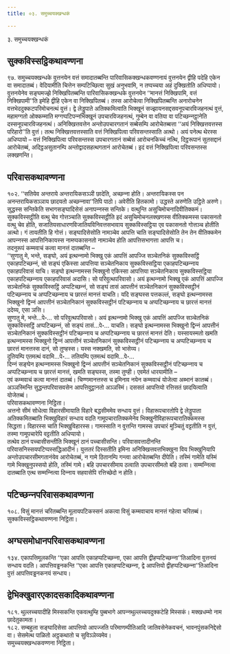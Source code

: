 ```yaml
---
title: ०३. समुच्‍चयक्खन्धकं

---
```

३. समुच्‍चयक्खन्धकं  


## सुक्‍कविस्सट्ठिकथावण्णना

९७. समुच्‍चयक्खन्धके वुत्तनयेन वत्तं समादातब्बन्ति पारिवासिकक्खन्धकवण्णनायं वुत्तनयेन द्वीहि पदेहि एकेन वा समादातब्बं। वेदियामीति चित्तेन सम्पटिच्छित्वा सुखं अनुभवामि, न तप्पच्‍चया अहं दुक्खितोति अधिप्पायो। वुत्तनयेनेव सङ्घमज्झे निक्खिपितब्बन्ति पारिवासिकक्खन्धके वुत्तनयेन ‘‘मानत्तं निक्खिपामि, वत्तं निक्खिपामी’’ति इमेहि द्वीहि एकेन वा निक्खिपितब्बं। तस्स आरोचेत्वा निक्खिपितब्बन्ति अनारोचनेन वत्तभेददुक्‍कटपरिमोचनत्थं वुत्तं। द्वे लेड्डुपाते अतिक्‍कमित्वाति भिक्खूनं सज्झायनसद्दसवनूपचारविजहनत्थं वुत्तं, महामग्गतो ओक्‍कम्माति मग्गप्पटिपन्‍नभिक्खूनं उपचारविजहनत्थं, गुम्बेन वा वतिया वा पटिच्छन्‍नट्ठानेति दस्सनूपचारविजहनत्थं। अनिक्खित्तवत्तेन अन्तोउपचारगतानं सब्बेसम्पि आरोचेतब्बत्ता ‘‘अयं निक्खित्तवत्तस्स परिहारो’’ति वुत्तं। तत्थ निक्खित्तवत्तस्साति वत्तं निक्खिपित्वा परिवसन्तस्साति अत्थो। अयं पनेत्थ थेरस्स अधिप्पायो – वत्तं निक्खिपित्वा परिवसन्तस्स उपचारगतानं सब्बेसं आरोचनकिच्‍चं नत्थि, दिट्ठरूपानं सुतसद्दानं आरोचेतब्बं, अदिट्ठअसुतानम्पि अन्तोद्वादसहत्थगतानं आरोचेतब्बं। इदं वत्तं निक्खिपित्वा परिवसन्तस्स लक्खणन्ति।  


## परिवासकथावण्णना

१०२. ‘‘सतियेव अन्तराये अन्तरायिकसञ्‍ञी छादेति, अच्छन्‍ना होति। अन्तरायिकस्स पन अनन्तरायिकसञ्‍ञाय छादयतो अच्छन्‍नावा’’तिपि पाठो। अवेरीति हितकामो। उद्धस्ते अरुणेति उट्ठिते अरुणे। सुद्धस्स सन्तिकेति सभागसङ्घादिसेसं अनापन्‍नस्स सन्तिके। वत्थुन्ति असुचिमोचनादिवीतिक्‍कमं।  
सुक्‍कविस्सट्ठीति वत्थु चेव गोत्तञ्‍चाति सुक्‍कविस्सट्ठीति इदं असुचिमोचनलक्खणस्स वीतिक्‍कमस्स पकासनतो वत्थु चेव होति, सजातियसाधारणविजातियविनिवत्तसभावाय सुक्‍कविस्सट्ठिया एव पकासनतो गोत्तञ्‍च होतीति अत्थो। गं तायतीति हि गोत्तं। सङ्घादिसेसोति नामञ्‍चेव आपत्ति चाति सङ्घादिसेसोति तेन तेन वीतिक्‍कमेन आपन्‍नस्स आपत्तिनिकायस्स नामप्पकासनतो नामञ्‍चेव होति आपत्तिसभागत्ता आपत्ति च।  
तदनुरूपं कम्मवाचं कत्वा मानत्तं दातब्बन्ति –  
‘‘सुणातु मे, भन्ते, सङ्घो, अयं इत्थन्‍नामो भिक्खु एकं आपत्तिं आपज्‍जि सञ्‍चेतनिकं सुक्‍कविस्सट्ठिं एकाहपटिच्छन्‍नं, सो सङ्घं एकिस्सा आपत्तिया सञ्‍चेतनिकाय सुक्‍कविस्सट्ठिया एकाहपटिच्छन्‍नाय एकाहपरिवासं याचि। सङ्घो इत्थन्‍नामस्स भिक्खुनो एकिस्सा आपत्तिया सञ्‍चेतनिकाय सुक्‍कविस्सट्ठिया एकाहपटिच्छन्‍नाय एकाहपरिवासं अदासि। सो परिवुत्थपरिवासो। अयं इत्थन्‍नामो भिक्खु एकं आपत्तिं आपज्‍जि सञ्‍चेतनिकं सुक्‍कविस्सट्ठिं अप्पटिच्छन्‍नं, सो सङ्घं तासं आपत्तीनं सञ्‍चेतनिकानं सुक्‍कविस्सट्ठीनं पटिच्छन्‍नाय च अप्पटिच्छन्‍नाय च छारत्तं मानत्तं याचति। यदि सङ्घस्स पत्तकल्‍लं, सङ्घो इत्थन्‍नामस्स भिक्खुनो द्विन्‍नं आपत्तीनं सञ्‍चेतनिकानं सुक्‍कविस्सट्ठीनं पटिच्छन्‍नाय च अप्पटिच्छन्‍नाय च छारत्तं मानत्तं ददेय्य, एसा ञत्ति।  
सुणातु मे, भन्ते…पे॰… सो परिवुत्थपरिवासो। अयं इत्थन्‍नामो भिक्खु एकं आपत्तिं आपज्‍जि सञ्‍चेतनिकं सुक्‍कविस्सट्ठिं अप्पटिच्छन्‍नं, सो सङ्घं तासं…पे॰… याचति। सङ्घो इत्थन्‍नामस्स भिक्खुनो द्विन्‍नं आपत्तीनं सञ्‍चेतनिकानं सुक्‍कविस्सट्ठीनं पटिच्छन्‍नाय च अप्पटिच्छन्‍नाय च छारत्तं मानत्तं देति। यस्सायस्मतो खमति इत्थन्‍नामस्स भिक्खुनो द्विन्‍नं आपत्तीनं सञ्‍चेतनिकानं सुक्‍कविस्सट्ठीनं पटिच्छन्‍नाय च अप्पटिच्छन्‍नाय च छारत्तं मानत्तस्स दानं, सो तुण्हस्स। यस्स नक्खमति, सो भासेय्य।  
दुतियम्पि एतमत्थं वदामि…पे॰… ततियम्पि एतमत्थं वदामि…पे॰…  
दिन्‍नं सङ्घेन इत्थन्‍नामस्स भिक्खुनो द्विन्‍नं आपत्तीनं सञ्‍चेतनिकानं सुक्‍कविस्सट्ठीनं पटिच्छन्‍नाय च अप्पटिच्छन्‍नाय च छारत्तं मानत्तं, खमति सङ्घस्स, तस्मा तुण्ही। एवमेतं धारयामीति –  
एवं कम्मवाचं कत्वा मानत्तं दातब्बं। चिण्णमानत्तस्स च इमिनाव नयेन कम्मवाचं योजेत्वा अब्भानं कातब्बं।  
अञ्‍ञस्मिन्ति सुद्धन्तपरिवासवसेन आपत्तिवुट्ठानतो अञ्‍ञस्मिं। दससतं आपत्तियो रत्तिसतं छादयित्वाति योजेतब्बं।  
परिवासकथावण्णना निट्ठिता।  
अत्तनो सीमं सोधेत्वा विहारसीमायाति विहारे बद्धसीममेव सन्धाय वुत्तं। विहारूपचारतोपि द्वे लेड्डुपाता अतिक्‍कमितब्बाति भिक्खुविहारं सन्धाय वदति गामूपचारातिक्‍कमेनेव भिक्खुनीविहारूपचारातिक्‍कमस्स सिद्धत्ता। विहारस्स चाति भिक्खुविहारस्स। गामस्साति न वुत्तन्ति गामस्स उपचारं मुञ्‍चितुं वट्टतीति न वुत्तं, तस्मा गामूपचारेपि वट्टतीति अधिप्पायो।  
तत्थेव ठानं पच्‍चासीसन्तीति भिक्खूनं ठानं पच्‍चासीसन्ति। परिवासवत्तादीनन्ति परिवासनिस्सयपटिप्पस्सद्धिआदीनं। युत्ततरं दिस्सतीति इमिना अनिक्खित्तवत्तभिक्खुना विय भिक्खुनियापि अन्तोउपचारसीमगतानंयेव आरोचेतब्बं, न गामे ठितानम्पि गन्त्वा आरोचेतब्बन्ति दीपेति। तस्मिं गामेति यस्मिं गामे भिक्खुनुपस्सयो होति, तस्मिं गामे। बहि उपचारसीमाय ठत्वाति उपचारसीमतो बहि ठत्वा। सम्मन्‍नित्वा दातब्बाति एत्थ सम्मन्‍नित्वा दिन्‍नाय सहवासेपि रत्तिच्छेदो न होति।  


## पटिच्छन्‍नपरिवासकथावण्णना

१०८. विसुं मानत्तं चरितब्बन्ति मूलायपटिकस्सनं अकत्वा विसुं कम्मवाचाय मानत्तं गहेत्वा चरितब्बं।  
सुक्‍कविस्सट्ठिकथावण्णना निट्ठिता।  


## अग्घसमोधानपरिवासकथावण्णना

१३४. एकापत्तिमूलकन्ति ‘‘एका आपत्ति एकाहप्पटिच्छन्‍ना, एका आपत्ति द्वीहप्पटिच्छन्‍ना’’तिआदिना वुत्तनयं सन्धाय वदति। आपत्तिवड्ढनकन्ति ‘‘एका आपत्ति एकाहप्पटिच्छन्‍ना, द्वे आपत्तियो द्वीहप्पटिच्छन्‍ना’’तिआदिना वुत्तं आपत्तिवड्ढनकनयं सन्धाय।  


## द्वेभिक्खुवारएकादसकादिकथावण्णना

१८१. थुल्‍लच्‍चयादीहि मिस्सकन्ति एकवत्थुम्हि पुब्बभागे आपन्‍नथुल्‍लच्‍चयदुक्‍कटेहि मिस्सकं। मक्खधम्मो नाम छादेतुकामता।  
१८२. सम्बहुला सङ्घादिसेसा आपत्तियो आपज्‍जति परिमाणम्पीतिआदि जातिवसेनेकवचनं, भावनपुंसकनिद्देसो वा। सेसमेत्थ पाळितो अट्ठकथातो च सुविञ्‍ञेय्यमेव।  
समुच्‍चयक्खन्धकवण्णना निट्ठिता।  